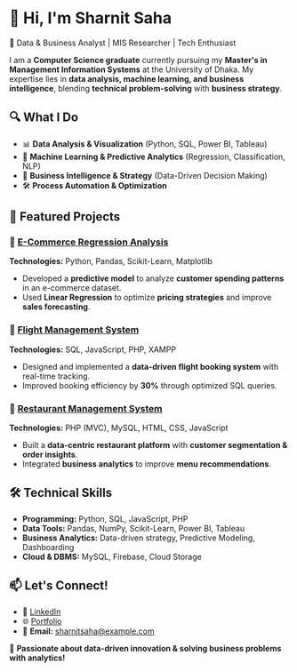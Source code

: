 # 👋 Hi, I'm Sharnit Saha  

🚀 Data & Business Analyst | MIS Researcher | Tech Enthusiast  

I am a **Computer Science graduate** currently pursuing my **Master's in Management Information Systems** at the University of Dhaka. My expertise lies in **data analysis, machine learning, and business intelligence**, blending **technical problem-solving** with **business strategy**.  

## 🔍 **What I Do**
- 📊 **Data Analysis & Visualization** (Python, SQL, Power BI, Tableau)  
- 🤖 **Machine Learning & Predictive Analytics** (Regression, Classification, NLP)  
- 🏦 **Business Intelligence & Strategy** (Data-Driven Decision Making)  
- 🛠️ **Process Automation & Optimization**  

## 📂 **Featured Projects**
### 🔹 [E-Commerce Regression Analysis](https://github.com/Sharnitdipro/Ecommerce-Regression-Analysis)  
**Technologies:** Python, Pandas, Scikit-Learn, Matplotlib  
- Developed a **predictive model** to analyze **customer spending patterns** in an e-commerce dataset.  
- Used **Linear Regression** to optimize **pricing strategies** and improve **sales forecasting**.  

### 🔹 [Flight Management System](https://github.com/Sharnitdipro/Flight-Management-System)  
**Technologies:** SQL, JavaScript, PHP, XAMPP  
- Designed and implemented a **data-driven flight booking system** with real-time tracking.  
- Improved booking efficiency by **30%** through optimized SQL queries.  

### 🔹 [Restaurant Management System](https://github.com/Sharnitdipro/Restaurant-Management-System)  
**Technologies:** PHP (MVC), MySQL, HTML, CSS, JavaScript  
- Built a **data-centric restaurant platform** with **customer segmentation & order insights**.  
- Integrated **business analytics** to improve **menu recommendations**.  

## 🛠️ **Technical Skills**
- **Programming:** Python, SQL, JavaScript, PHP  
- **Data Tools:** Pandas, NumPy, Scikit-Learn, Power BI, Tableau  
- **Business Analytics:** Data-driven strategy, Predictive Modeling, Dashboarding  
- **Cloud & DBMS:** MySQL, Firebase, Cloud Storage  

## 📫 **Let's Connect!**
- 💼 [LinkedIn](https://www.linkedin.com/in/sharnitsaha)  
- 🌐 [Portfolio](https://yourportfolio.com)  
- 📧 **Email:** sharnitsaha@example.com  

🚀 **Passionate about data-driven innovation & solving business problems with analytics!**  
